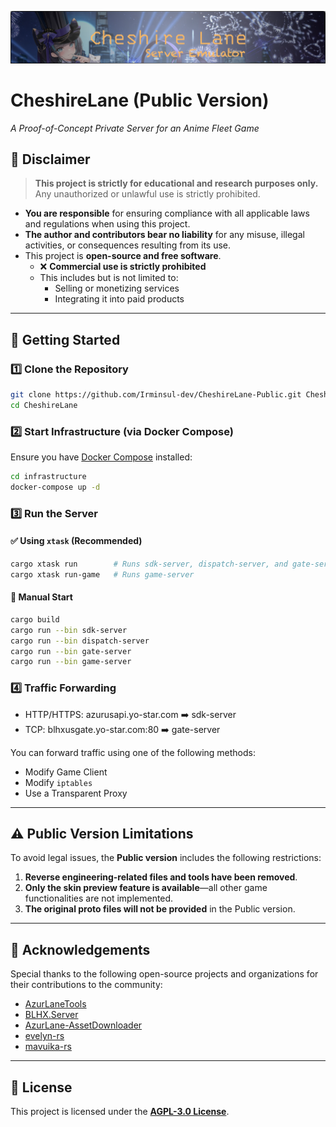 ![cheshire-banner](assets/static/cheshire-banner.png)

# CheshireLane (Public Version)
*A Proof-of-Concept Private Server for an Anime Fleet Game*

## 🚨 Disclaimer

> **This project is strictly for educational and research purposes only.**  
> Any unauthorized or unlawful use is strictly prohibited.

- **You are responsible** for ensuring compliance with all applicable laws and regulations when using this project.
- **The author and contributors bear no liability** for any misuse, illegal activities, or consequences resulting from its use.
- This project is **open-source and free software**.
    - ❌ **Commercial use is strictly prohibited**
    - This includes but is not limited to:
        - Selling or monetizing services
        - Integrating it into paid products

---

## 🚀 Getting Started

### 1️⃣ Clone the Repository
```bash
git clone https://github.com/Irminsul-dev/CheshireLane-Public.git CheshireLane
cd CheshireLane
```

### 2️⃣ Start Infrastructure (via Docker Compose)
Ensure you have [Docker Compose](https://docs.docker.com/compose/) installed:
```bash
cd infrastructure
docker-compose up -d
```

### 3️⃣ Run the Server

#### ✅ Using `xtask` (Recommended)
```bash
cargo xtask run        # Runs sdk-server, dispatch-server, and gate-server
cargo xtask run-game   # Runs game-server
```

#### 🔧 Manual Start
```bash
cargo build
cargo run --bin sdk-server
cargo run --bin dispatch-server
cargo run --bin gate-server
cargo run --bin game-server
```

### 4️⃣ Traffic Forwarding

- HTTP/HTTPS: azurusapi.yo-star.com ➡️ sdk-server
- TCP: blhxusgate.yo-star.com:80 ➡️ gate-server

You can forward traffic using one of the following methods:

- Modify Game Client
- Modify `iptables`
- Use a Transparent Proxy

---

## ⚠️ Public Version Limitations

To avoid legal issues, the **Public version** includes the following restrictions:

1. **Reverse engineering-related files and tools have been removed**.
2. **Only the skin preview feature is available**—all other game functionalities are not implemented.
3. **The original proto files will not be provided** in the Public version.

---

## 🙏 Acknowledgements

Special thanks to the following open-source projects and organizations for their contributions to the community:

- [AzurLaneTools](https://github.com/AzurLaneTools)
- [BLHX.Server](https://github.com/rafi1212122/BLHX.Server)
- [AzurLane-AssetDownloader](https://github.com/nobbyfix/AzurLane-AssetDownloader)
- [evelyn-rs](https://git.xeondev.com/evelyn-rs/evelyn-rs)
- [mavuika-rs](https://git.xeondev.com/mavuika-rs/mavuika-rs)

---

## 📜 License

This project is licensed under the **[AGPL-3.0 License](./LICENSE)**.
